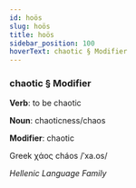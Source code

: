 ```yaml
---
id: hoös
slug: hoös
title: hoös
sidebar_position: 100
hoverText: chaotic § Modifier
---
```


### chaotic § Modifier

**Verb**: to be chaotic

**Noun**: chaoticness/chaos

**Modifier**: chaotic

Greek χάος cháos /ˈxa.os/

*Hellenic Language Family*